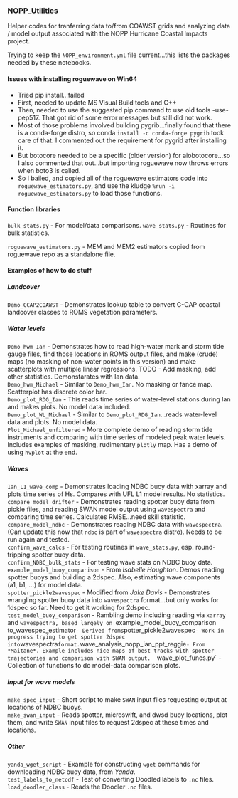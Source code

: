 ### NOPP_Utilities  

Helper codes for tranferring data to/from COAWST grids and analyzing data / model output associated with the NOPP Hurricane Coastal Impacts project.  

Trying to keep the `NOPP_environment.yml` file current...this lists the packages needed by these notebooks.  

#### Issues with installing roguewave on Win64
* Tried pip install...failed 
* First, needed to update MS Visual Build tools and C++
* Then, needed to use the suggested pip command to use old tools -use-pep517. That got rid of some error messages but still did not work.
* Most of those problems involved building pygrib...finally found that there is a conda-forge distro, so conda `install -c conda-forge pygrib` took care of that. 
I commented out the requirement for pygrid after installing it.
* But botocore needed to be a specific (older version) for aiobotocore...so I also commented that out...but importing roguewave now throws errors when boto3 is called.  
* So I bailed, and copied all of the roguewave estimators code into `roguewave_estimators.py`, and use the kludge `%run -i roguewave_estimators.py` to load those functions.

####  Function libraries
`bulk_stats.py` - For model/data comparisons.
`wave_stats.py` - Routines for bulk statistics.  

`roguewave_estimators.py` - MEM and MEM2 estimators copied from roguewave repo as a standalone file.  

#### Examples of how to do stuff
##### Landcover
`Demo_CCAP2COAWST` - Demonstrates lookup table to convert C-CAP coastal landcover classes to ROMS vegetation parameters.  
##### Water levels
`Demo_hwm_Ian` - Demonstrates how to read high-water mark and storm tide gauge files, find those locations in ROMS output files, and make (crude) maps (no masking of non-water points in this version) and make scatterplots with multiple linear regressions. TODO - Add masking, add other statistics. Demonstarates with Ian data.  
`Demo_hwm_Michael` - Similar to `Demo_hwm_Ian`. No masking or fance map. Scatterplot has discrete color bar.  
`Demo_plot_RDG_Ian` - This reads time series of water-level stations during Ian and makes plots. No model data included.  
`Demo_plot_WL_Michael` - Similar to `Demo_plot_RDG_Ian`...reads water-level data and plots. No model data.  
`Plot_Michael_unfiltered` - More complete demo of reading storm tide instruments and comparing with time series of modeled peak water levels. Includes examples of masking, rudimentary `plotly` map. Has a demo of using `hvplot` at the end.  
##### Waves
`Ian_L1_wave_comp` - Demonstrates loading NDBC buoy data with xarray and plots time series of Hs. Compares with UFL L1 model results. No statistics.  
`compare_model_drifter` - Demonstrates reading spotter buoy data from pickle files, and reading SWAN model output using `wavespectra` and comparing time series.  Calculates RMSE...need skill statistic.  
`compare_model_ndbc` - Demonstrates reading NDBC data with `wavespectra`. (Can update this now that `ndbc` is part of `wavespectra` distro). Needs to be run again and tested.  
`confirm_wave_calcs` - For testing routines in `wave_stats.py`, esp. round-tripping spotter buoy data.  
`confirm_NDBC_bulk_stats` - For testing wave stats on NDBC buoy data.  
`example_model_buoy_comparison` - From *Isabelle Houghton*. Demos reading spotter buoys and building a 2dspec. Also, estimating wave components (a1, b1, ...) for model data.  
`spotter_pickle2wavespec` - Modified from *Jake Davis* - Demonstrates wrangling spotter buoy data into `wavespectra` format...but only works for 1dspec so far. Need to get it working for 2dspec.  
`test_model_buoy_comparison` - Rambling demo including reading via `xarray` and `wavespectra, based largely on `example_model_buoy_comparison`
`to_wavespec_estimator` - Derived from `spotter_pickle2wavespec` - Work in progress trying to get spotter 2dspec into `wavespectra` format.
`wave_analysis_nopp_ian_ppt_reggie` - From *Maitane*. Example includes nice maps of best tracks with spotter trajectories and comparison with SWAN output.  
`wave_plot_funcs.py` - Collection of functions to do model-data comparison plots.  
##### Input for wave models
`make_spec_input` - Short script to make `SWAN` input files requesting output at locations of NDBC buoys.  
`make_swan_input` - Reads spotter, microswift, and dwsd  buoy locations, plot them, and write `SWAN` input files to request 2dspec at these times and locations.  
##### Other
`yanda_wget_script` - Example for constructing `wget` commands for downloading NDBC buoy data, from *Yanda*.  
`test_labels_to_netcdf` - Test of converting Doodled labels to `.nc` files.  
`load_doodler_class` - Reads the Doodler `.nc` files.  













